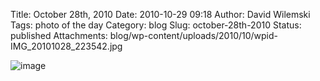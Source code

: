 Title: October 28th, 2010 
Date: 2010-10-29 09:18
Author: David Wilemski
Tags: photo of the day
Category: blog
Slug: october-28th-2010
Status: published
Attachments: blog/wp-content/uploads/2010/10/wpid-IMG_20101028_223542.jpg

![image](http://oromis.davidwilemski.com/blog/wp-content/uploads/2010/10/wpid-IMG_20101028_223542.jpg)
